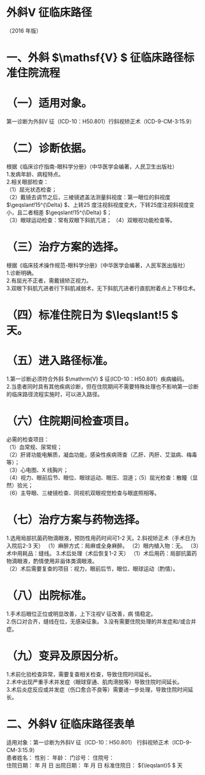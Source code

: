 # 外斜V 征临床路径  
（2016 年版）  
# 一、外斜 $\mathsf{V} $ 征临床路径标准住院流程  
# （一）适用对象。  
第一诊断为外斜V 征（ICD-10：H50.801）行斜视矫正术（ICD-9-CM-3:15.9）  
# （二）诊断依据。  
根据《临床诊疗指南-眼科学分册》（中华医学会编著，人民卫生出版社）  
1.发病年龄、病程特点。  
2.相关眼部检查：  
（1）屈光状态检查；  
（2）戴镜去调节之后，三棱镜遮盖法测量斜视度：第一眼位的斜视度 $\geqslant\!15^{\Delta} $、上转25 度注视斜视度变大，下转25度注视斜视度变小，且二者相差 $\geqslant\!15^{\Delta} $；  
（3）眼球运动检查：常有双眼下斜肌亢进； （4）双眼视功能检查等。  
# （三）治疗方案的选择。  
根据《临床技术操作规范-眼科学分册》（中华医学会编著，人民军医出版社）  
1.诊断明确。  
2.有屈光不正者，需戴镜矫正视力。  
3.双眼下斜肌亢进者行下斜肌减弱术，无下斜肌亢进者行直肌附着点上下移位术。  
# （四）标准住院日为 $\leqslant\!5 $ 天。  
# （五）进入路径标准。  
1.第一诊断必须符合外斜 $\mathrm{V} $ 征(ICD-10：H50.801）疾病编码。  
2.当患者同时具有其他疾病诊断，但在住院期间不需要特殊处理也不影响第一诊断的临床路径流程实施时，可以进入路径。  
# （六）住院期间检查项目。  
必需的检查项目：  
（1）血常规、尿常规；  
（2）肝肾功能电解质，凝血功能，感染性疾病筛查（乙肝、丙肝、艾滋病、梅毒等）；  
（3）心电图、X 线胸片；  
（4）视力、眼前后节、眼位、眼球运动、眼压、泪道；（5）屈光检查：散瞳（显然）验光；  
（6）主导眼、三棱镜检查、同视机双眼视觉检查与眼底照相等。  
# （七）治疗方案与药物选择。  
1.选用局部抗菌药物滴眼液，预防性用药时间可1-2 天。2.斜视矫正术（手术日为入院后2-3 天） （1）麻醉方式：局麻或全身麻醉。 （2）眼内植入物：无。                  （3）术中用耗品：缝线。                           3.术后处理（术后恢复1-2 天） （1）术后用药：局部抗菌药物滴眼液，酌情使用非甾体类滴眼液。  
（2）术后需要复查的项目：视力，眼前后节，眼位、眼球运动（酌情）。  
# （八）出院标准。  
1.手术后眼位正位或明显改善，上下注视V 征改善，病 情稳定。  
2.伤口对合齐，缝线在位，无感染征象。  3.没有需要住院处理的并发症和/或合并症。  
# （九）变异及原因分析。  
1.术前化验检查异常，需要复查相关检查，导致住院时间延长。  
2.术中出现严重手术并发症（眼球穿通、肌肉滑脱等）导致住院时间延长。  
3.术后炎症反应或并发症（伤口愈合不良等）需要进一步处理，导致住院时间延长。  
# 二、外斜V 征临床路径表单  
适用对象：第一诊断为外斜V 征（ICD-10：H50.801） 行斜视矫正术（ICD-9-CM-3:15.9）  
患者姓名：           性别：    年龄：      门诊号：       住院号：  
住院日期：   年  月  日    出院日期：   年  月   日     标准住院日： ${\leqslant}5 $ 天  

